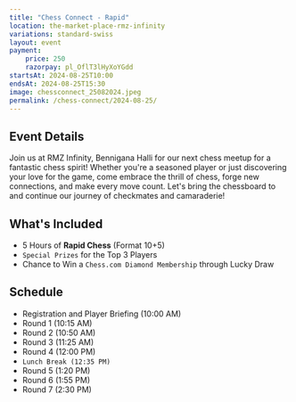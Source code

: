 ```yaml
---
title: "Chess Connect - Rapid"
location: the-market-place-rmz-infinity
variations: standard-swiss
layout: event
payment:
    price: 250
    razorpay: pl_OflT3lHyXoYGdd
startsAt: 2024-08-25T10:00
endsAt: 2024-08-25T15:30
image: chessconnect_25082024.jpeg
permalink: /chess-connect/2024-08-25/
---
```

## Event Details

Join us at RMZ Infinity, Bennigana Halli for our next chess meetup for a
fantastic chess spirit! Whether you're a seasoned player or just discovering
your love for the game, come embrace the thrill of chess, forge new
connections, and make every move count. Let's bring the chessboard to and
continue our journey of checkmates and camaraderie!

## What's Included

* 5 Hours of **Rapid Chess** (Format 10+5)
* `Special Prizes` for the Top 3 Players
* Chance to Win a `Chess.com Diamond Membership` through Lucky Draw

## Schedule

- Registration and Player Briefing (10:00 AM)
- Round 1 (10:15 AM)
- Round 2 (10:50 AM)
- Round 3 (11:25 AM)
- Round 4 (12:00 PM)
- `Lunch Break (12:35 PM)`
- Round 5 (1:20 PM)
- Round 6 (1:55 PM)
- Round 7 (2:30 PM)
